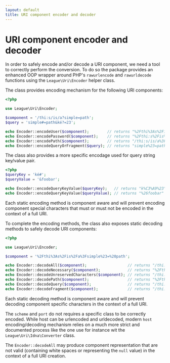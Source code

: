 ```yaml
---
layout: default
title: URI component encoder and decoder
---
```


URI component encoder and decoder
=======

In order to safely encode and/or decode a URI component, we need a tool to correctly perform the conversion.
To do so the package provides an enhanced OOP wrapper around PHP's `rawurlencode` and `rawurldecode` functions
using the `League\Uri\Encoder` helper class.

The class provides encoding mechanism for the following URI components:

```php
<?php

use League\Uri\Encoder;

$component = '/thi:s/is/a?simple=path';
$query = 'simple#=path&ké?=23';

echo Encoder::encodeUser($component);        // returns "%2Fthi%3As%2Fis%2Fa%3Fsimple=path"
echo Encoder::encodePassword($component);    // returns "%2Fthi:s%2Fis%2Fa%3Fsimple=path"
echo Encoder::encodePath($component);        // returns "/thi:s/is/a%3Fsimple=path"
echo Encoder::encodeQueryOrFragment($query); // returns "simple%23=path&k%C3%A9?=23"
````

The class also provides a more specific encodage used for query string key/value pair.

```php
<?php
$queryKey = 'ké#';
$queryValue = '&foobar';

echo Encoder::encodeQueryKeyValue($queryKey);   // returns "k%C3%A9%23"
echo Encoder::encodeQueryKeyValue($queryValue); // returns "%26foobar"
````

Each static encoding method is component aware and will prevent encoding component special characters that must or 
must not be encoded in the context of a full URI.

To complete the encoding methods, the class also exposes static decoding methods to safely decode URI components:

```php
<?php

use League\Uri\Encoder;

$component = '%2Fthi%3As%2Fis%2Fa%3Fsimple%23=%20path';

echo Encoder::decodeAll($component);                  // returns "/thi:s/is/a?simple#= path"
echo Encoder::decodeNecessary($component);            // returns "%2Fthi:s%2Fis%2Fa?simple#= path"
echo Encoder::decodeUnreservedCharacters($component); // returns "/thi:s/is/a?simple#=%20path"
echo Encoder::decodePath($component);                 // returns "%2Fthi:s%2Fis%2Fa%3Fsimple%23=%20path"
echo Encoder::decodeQuery($component);                // returns "/thi:s/is/a?simple%23=%20path"
echo Encoder::decodeFragment($component);             // returns "/thi:s/is/a?simple#=%20path"
````
Each static decoding method is component aware and will prevent decoding component specific characters in the context
of a full URI.

<p class="message-info">The <code>scheme</code> and <code>port</code> do not requires a specific class to be correctly
encoded. While host can be urlencoded and urldecoded, modern <code>host</code> encoding/decoding mechanism
relies on a much more strict and documented process like the one use for instance wit the
<code>League\Uri\Idna\Converter</code> class.</p>

<p class="message-warning">The <code>Encoder::decodeAll</code> may produce component representation that are not valid
(containing white spaces or representing the <code>null</code> value) in the context of a full URI creation.</p>
